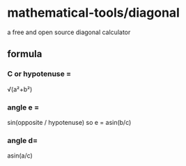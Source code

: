 # mathematical-tools/diagonal
a free and open source diagonal calculator
## formula
### C or hypotenuse =
√(a²+b²)
### angle e =
 sin(opposite / hypotenuse) so e = asin(b/c)
### angle d=
 asin(a/c)
